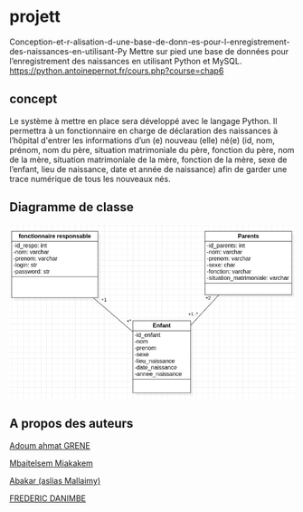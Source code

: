 # projett
Conception-et-r-alisation-d-une-base-de-donn-es-pour-l-enregistrement-des-naissances-en-utilisant-Py
Mettre sur pied une base de données pour l’enregistrement des naissances en utilisant Python et MySQL.
https://python.antoinepernot.fr/cours.php?course=chap6
## concept
Le système à mettre en place sera développé avec le langage Python. Il permettra à un fonctionnaire en charge de déclaration des naissances à l’hôpital d'entrer les informations d’un (e) nouveau (elle) né(e)  (id, nom, prénom, nom du père, situation matrimoniale du père, fonction du père, nom de la mère, situation matrimoniale de la mère, fonction de la mère, sexe de l’enfant, lieu de naissance, date et année de naissance) afin de garder une trace numérique de tous les nouveaux nés.

## Diagramme de classe
<img src="Classe.png" alt="Diagramme de classe"/>

## A propos des auteurs
<a href="https://github.com/AdoumGrene21"> Adoum ahmat GRENE</a>

<a href="https://github.com/Mbaitelsem"> Mbaitelsem Miakakem</a>

<a href="https://github.com/Mallaimy"> Abakar (aslias Mallaimy) </a>

<a href="https://github.com/fredifils"> FREDERIC DANIMBE</a>



